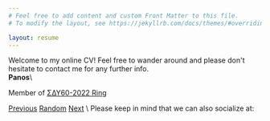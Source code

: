 ```yaml
---
# Feel free to add content and custom Front Matter to this file.
# To modify the layout, see https://jekyllrb.com/docs/themes/#overriding-theme-defaults

layout: resume
---
```

Welcome to my online CV! Feel free to wander around and please don't hesitate to contact me for any further info.\
**Panos**\

<webring-banner>
    <p>Member of <a href="https://sdy60-2022.netlify.app/">ΣΔΥ60-2022 Ring</a></p>
    <a href="https://sdy60-2022.netlify.app/prev">Previous</a>
    <a href="https://sdy60-2022.netlify.app/random">Random</a>
    <a href="https://sdy60-2022.netlify.app/next">Next</a>
</webring-banner>
<script async src="https://sdy60-2022.netlify.app/embed.js" charset="utf-8"></script>
\
Please keep in mind that we can also socialize at:
